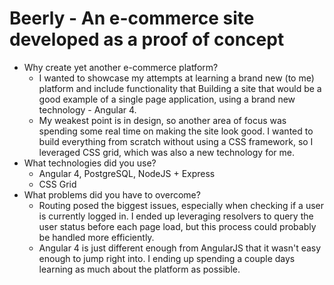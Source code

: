 # Beerly - An e-commerce site developed as a proof of concept

* Why create yet another e-commerce platform?
  - I wanted to showcase my attempts at learning a brand new (to me) platform and include functionality that  Building a site that would be a good example of a single page application, using a brand new technology - Angular 4.
  - My weakest point is in design, so another area of focus was spending some real time on making the site look good. I wanted to build everything from scratch without using a CSS framework, so I leveraged CSS grid, which was also a new technology for me.
* What technologies did you use?
  - Angular 4, PostgreSQL, NodeJS + Express
  - CSS Grid
* What problems did you have to overcome?
  - Routing posed the biggest issues, especially when checking if a user is currently logged in. I ended up leveraging resolvers to query the user status before each page load, but this process could probably be handled more efficiently.
  - Angular 4 is just different enough from AngularJS that it wasn't easy enough to jump right into. I ending up spending a couple days learning as much about the platform as possible.